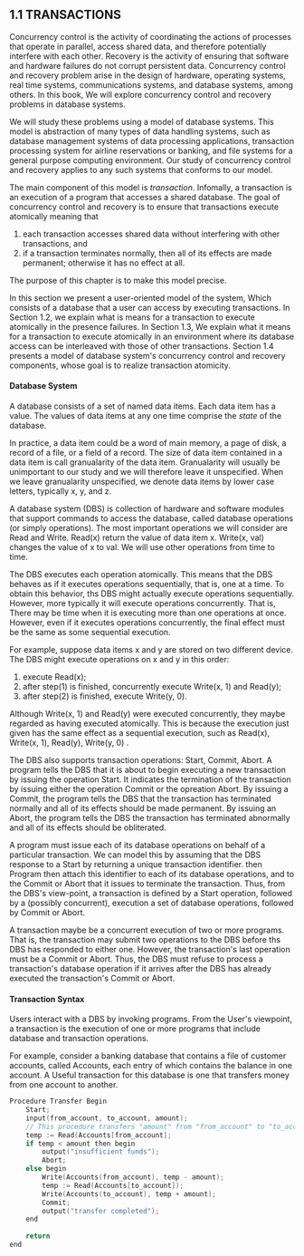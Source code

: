 1.1 TRANSACTIONS
-----

Concurrency control is the activity of coordinating the actions of processes that operate in parallel, 
access shared data, and therefore potentially interfere with each other. Recovery is the activity of ensuring
that software and hardware failures do not corrupt persistent data. Concurrency control and recovery problem
arise in the design of hardware, operating systems, real time systems, communications systems, and database 
systems, among others. In this book, We will explore concurrency control and recovery problems in database systems.

We will study these problems using a model of database systems. This model is abstraction of many types of data
handling systems, such as database management systems of data processing applications, transaction processing system
for airline reservations or banking, and file systems for a general purpose computing environment. Our study of
concurrency control and recovery applies to any such systems that conforms to our model.

The main component of this model is *transaction*. Infomally, a transaction is an execution of a program that accesses
a shared database. The goal of concurrency control and recovery is to ensure that transactions execute atomically
meaning that

1. each transaction accesses shared data without interfering with other transactions, and 
2. if a transaction terminates normally, then all of its effects are made permanent; otherwise it has no effect at all.

The purpose of this chapter is to make this model precise.

In this section we present a user-oriented model of the system, Which consists of a database that a user can access
by executing transactions. In Section 1.2, we explain what is means for a transaction to execute atomically in the presence
failures. In Section 1.3, We explain what it means for a transaction to execute atomically in an environment where its
database access can be interleaved with those of other transactions. Section 1.4 presents a model of database system's
concurrency control and recovery components, whose goal is to realize transaction atomicity.

#### Database System

A database consists of a set of named data items. Each data item has a value. The values of data items at any one time
comprise the *state* of the database.

In practice, a data item could be a word of main memory, a page of disk, a record of a file, or a field of a record. The
size of data item contained in a data item is call granualarity of the data item. Granualarity will usually be unimportant
to our study and we will therefore leave it unspecified. When we leave granualarity unspecified, we denote data items by
lower case letters, typically x, y, and z.

A database system (DBS) is collection of hardware and software modules that support commands to access the database, called
database operations (or simply operations). The most important operations we will consider are Read and Write. Read(x)
return the value of data item x. Write(x, val) changes the value of x to val. We will use other operations from time to time.

The DBS executes each operation atomically. This means that the DBS behaves as if it executes operations sequentially, that
is, one at a time. To obtain this behavior, ths DBS might actually execute operations sequentially. However, more typically
it will execute operations concurrently. That is, There may be time when it is executing more than one operations at once.
However, even if it executes operations concurrently, the final effect must be the same as some sequential execution.

For example, suppose data items x and y are stored on two different device. The DBS might execute operations on x and y in
this order:

1. execute Read(x);
2. after step(1) is finished, concurrently execute Write(x, 1) and Read(y);
3. after step(2) is finished, execute Write(y, 0).

Although Write(x, 1) and Read(y) were executed concurrently, they maybe regarded as having executed atomically. This is 
because the execution just given has the same effect as a sequential execution, such as Read(x), Write(x, 1), Read(y), Write(y, 0) .

The DBS also supports transaction operations: Start, Commit, Abort. A program tells the DBS that it is about to begin
executing a new transaction by issuing the operation Start. It indicates the termination of the transaction by issuing
either the operation Commit or the opreation Abort. By issuing a Commit, the program tells the DBS that the transaction
has terminated normally and all of its effects should be made permanent. By issuing an Abort, the program tells the DBS
the transaction has terminated abnormally and all of its effects should be obliterated.

A program must issue each of its database operations on behalf of a particular transaction. We can model this by assuming
that the DBS response to a Start by returning a unique transaction identifier. then Program then attach this identifier
to each of its database operations, and to the Commit or Abort that it issues to terminate the transaction. Thus, from the
DBS's view-point, a transaction is defined by a Start operation, followed by a (possibly concurrent), execution a set of
database operations, followed by Commit or Abort.

A transaction maybe be a concurrent execution of two or more programs. That is, the transaction may submit two operations
to the DBS before ths DBS has responded to either one. However, the transaction's last operation must be a Commit or Abort.
Thus, the DBS must refuse to process a transaction's database operation if it arrives after the DBS has already executed
the transaction's Commit or Abort.

#### Transaction Syntax

Users interact with a DBS by invoking programs. From the User's viewpoint, a transaction is the execution of one or more
programs that include database and transaction operations.

For example, consider a banking database that contains a file of customer accounts, called Accounts, each entry of which
contains the balance in one account. A Useful transaction for this database is one that transfers money from one account
 to another.
 
 ```c++
 Procedure Transfer Begin
     Start;
     input(from_account, to_account, amount);
     // This procedure transfers "amount" from "from_account" to "to_account"
     temp := Read(Accounts[from_account];
     if temp < amount then begin
         output("insufficient funds");
         Abort;
     else begin
         Write(Accounts(from_account), temp - amount);
         temp := Read(Accounts[to_account]);
         Write(Accounts(to_account), temp + amount);
         Commit;
         output("transfer completed");
     end
     
     return
 end
 ```
